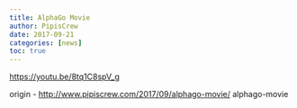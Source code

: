 ```yaml
---
title: AlphaGo Movie
author: PipisCrew
date: 2017-09-21
categories: [news]
toc: true
---
```


https://youtu.be/8tq1C8spV_g

origin - http://www.pipiscrew.com/2017/09/alphago-movie/ alphago-movie
